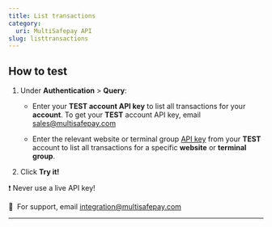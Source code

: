 ```yaml
---
title: List transactions
category:
  uri: MultiSafepay API
slug: listtransactions
---
```


## How to test

1. Under **Authentication** > **Query**:
   - Enter your **TEST account API key** to list all transactions for your **account**. To get your **TEST** account API key, email [sales@multisafepay.com](mailto:sales@multisafepay.com)

   - Enter the relevant website or terminal group [API key](/docs/sites#site-id-api-key-and-security-code) from your **TEST** account to list all transactions for a specific **website** or **terminal group**.
2. Click **Try it!**

❗️ Never use a live API key!

💬  For support, email [integration@multisafepay.com](mailto:integration@multisafepay.com)

---


